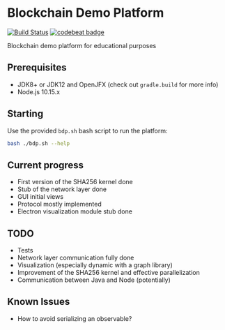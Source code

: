 # Blockchain Demo Platform
[![Build Status](https://travis-ci.org/pwegrzyn/Blockchain-Demo-Platform.svg?branch=master)](https://travis-ci.org/pwegrzyn/Blockchain-Demo-Platform)
[![codebeat badge](https://codebeat.co/badges/d8f160aa-959c-4e4e-9d29-1b6c3ac6be70)](https://codebeat.co/projects/github-com-pwegrzyn-blockchain-demo-platform-master)

Blockchain demo platform for educational purposes

## Prerequisites
* JDK8+ or JDK12 and OpenJFX (check out `gradle.build` for more info)
* Node.js 10.15.x

## Starting
Use the provided `bdp.sh` bash script to run the platform:
```bash
bash ./bdp.sh --help
```

## Current progress
* First version of the SHA256 kernel done
* Stub of the network layer done
* GUI initial views
* Protocol mostly implemented
* Electron visualization module stub done

## TODO
* Tests
* Network layer communication fully done
* Visualization (especially dynamic with a graph library)
* Improvement of the SHA256 kernel and effective parallelization
* Communication between Java and Node (potentially)

## Known Issues
* How to avoid serializing an observable?
